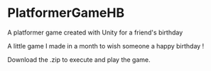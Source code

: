 # PlatformerGameHB
A platformer game created with Unity for a friend's birthday

A little game I made in a month to wish someone a happy birthday !

Download the .zip to execute and play the game.
